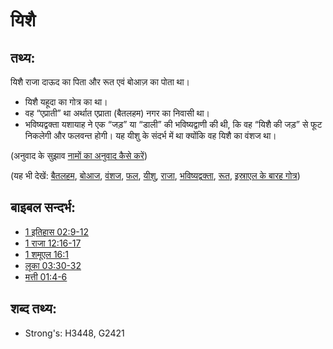 # यिशै #

## तथ्य: ##

यिशै राजा दाऊद का पिता और रूत एवं बोआज़ का पोता था।

* यिशै यहूदा का गोत्र का था।
* वह “एप्राती” था अर्थात एप्राता (बैतलहम) नगर का निवासी था। 
* भविष्यद्वक्ता यशायाह ने एक “जड़” या “डाली” की भविष्यद्वाणी की थी, कि वह “यिशै की जड़” से फूट निकलेगी और फलवन्त होगी। यह यीशु के संदर्भ में था क्योंकि वह यिशै का वंशज था।

(अनुवाद के सुझाव [नामों का अनुवाद कैसे करें](rc://en/ta/man/translate/translate-names))

(यह भी देखें: [बैतलहम](../names/bethlehem.md), [बोआज](../names/boaz.md), [वंशज](../other/descendant.md), [फल](../other/fruit.md), [यीशु](../kt/jesus.md), [राजा](../other/king.md), [भविष्यद्वक्ता](../kt/prophet.md), [रूत](../names/ruth.md), [इस्राएल के बारह गोत्र](../other/12tribesofisrael.md))

## बाइबल सन्दर्भ: ##

* [1 इतिहास 02:9-12](rc://en/tn/help/1ch/02/09)
* [1 राजा 12:16-17](rc://en/tn/help/1ki/12/16)
* [1 शमूएल 16:1](rc://en/tn/help/1sa/16/01)
* [लूका 03:30-32](rc://en/tn/help/luk/03/30)
* [मत्ती 01:4-6](rc://en/tn/help/mat/01/04)

## शब्द तथ्य: ##

* Strong's: H3448, G2421
